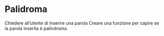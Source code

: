 # Palidroma  

Chiedere all’utente di inserire una parola
Creare una funzione per capire se la parola inserita è palindroma.
